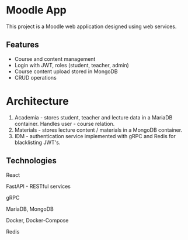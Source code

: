 # Moodle App
This project is a Moodle web application designed using web services.

## Features
- Course and content management
- Login with JWT, roles (student, teacher, admin)
- Course content upload stored in MongoDB
- CRUD operations

# Architecture
1. Academia - stores student, teacher and lecture data in a MariaDB container. Handles user - course relation.
2. Materials - stores lecture content / materials in a MongoDB container.
3. IDM - authentication service implemented with gRPC and Redis for blacklisting JWT's. 
## Technologies
React

FastAPI - RESTful services

gRPC

MariaDB, MongoDB

Docker, Docker-Compose

Redis